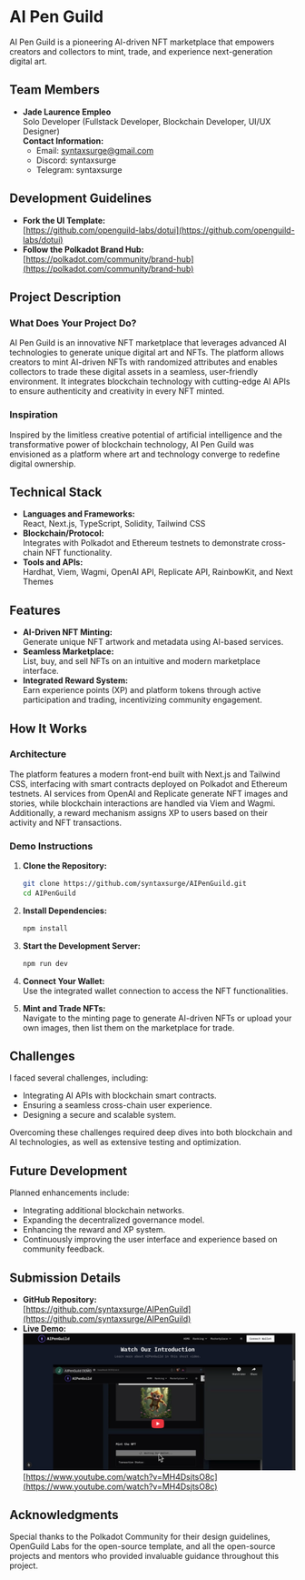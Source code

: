 # AI Pen Guild

AI Pen Guild is a pioneering AI-driven NFT marketplace that empowers creators and collectors to mint, trade, and experience next-generation digital art.

## Team Members

- **Jade Laurence Empleo**  
  Solo Developer (Fullstack Developer, Blockchain Developer, UI/UX Designer)  
  **Contact Information:**  
  - Email: syntaxsurge@gmail.com
  - Discord: syntaxsurge
  - Telegram: syntaxsurge

## Development Guidelines

- **Fork the UI Template:**  
  [https://github.com/openguild-labs/dotui](https://github.com/openguild-labs/dotui)
- **Follow the Polkadot Brand Hub:**  
  [https://polkadot.com/community/brand-hub](https://polkadot.com/community/brand-hub)

## Project Description

### What Does Your Project Do?

AI Pen Guild is an innovative NFT marketplace that leverages advanced AI technologies to generate unique digital art and NFTs. The platform allows creators to mint AI-driven NFTs with randomized attributes and enables collectors to trade these digital assets in a seamless, user-friendly environment. It integrates blockchain technology with cutting-edge AI APIs to ensure authenticity and creativity in every NFT minted.

### Inspiration

Inspired by the limitless creative potential of artificial intelligence and the transformative power of blockchain technology, AI Pen Guild was envisioned as a platform where art and technology converge to redefine digital ownership.

## Technical Stack

- **Languages and Frameworks:**  
  React, Next.js, TypeScript, Solidity, Tailwind CSS
- **Blockchain/Protocol:**  
  Integrates with Polkadot and Ethereum testnets to demonstrate cross-chain NFT functionality.
- **Tools and APIs:**  
  Hardhat, Viem, Wagmi, OpenAI API, Replicate API, RainbowKit, and Next Themes

## Features

- **AI-Driven NFT Minting:**  
  Generate unique NFT artwork and metadata using AI-based services.
- **Seamless Marketplace:**  
  List, buy, and sell NFTs on an intuitive and modern marketplace interface.
- **Integrated Reward System:**  
  Earn experience points (XP) and platform tokens through active participation and trading, incentivizing community engagement.

## How It Works

### Architecture

The platform features a modern front-end built with Next.js and Tailwind CSS, interfacing with smart contracts deployed on Polkadot and Ethereum testnets. AI services from OpenAI and Replicate generate NFT images and stories, while blockchain interactions are handled via Viem and Wagmi. Additionally, a reward mechanism assigns XP to users based on their activity and NFT transactions.

### Demo Instructions

1. **Clone the Repository:**

   ```bash
   git clone https://github.com/syntaxsurge/AIPenGuild.git
   cd AIPenGuild
   ```

2. **Install Dependencies:**

   ```bash
   npm install
   ```

3. **Start the Development Server:**

   ```bash
   npm run dev
   ```

4. **Connect Your Wallet:**  
   Use the integrated wallet connection to access the NFT functionalities.

5. **Mint and Trade NFTs:**  
   Navigate to the minting page to generate AI-driven NFTs or upload your own images, then list them on the marketplace for trade.

## Challenges

I faced several challenges, including:
- Integrating AI APIs with blockchain smart contracts.
- Ensuring a seamless cross-chain user experience.
- Designing a secure and scalable system.

Overcoming these challenges required deep dives into both blockchain and AI technologies, as well as extensive testing and optimization.

## Future Development

Planned enhancements include:
- Integrating additional blockchain networks.
- Expanding the decentralized governance model.
- Enhancing the reward and XP system.
- Continuously improving the user interface and experience based on community feedback.

## Submission Details

- **GitHub Repository:**  
  [https://github.com/syntaxsurge/AIPenGuild](https://github.com/syntaxsurge/AIPenGuild)
- **Live Demo:**  
  [![Watch the video](./public/live-demo.png)](https://www.youtube.com/watch?v=MH4DsjtsO8c)
  [https://www.youtube.com/watch?v=MH4DsjtsO8c](https://www.youtube.com/watch?v=MH4DsjtsO8c)

## Acknowledgments

Special thanks to the Polkadot Community for their design guidelines, OpenGuild Labs for the open-source template, and all the open-source projects and mentors who provided invaluable guidance throughout this project.
